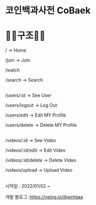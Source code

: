 # 코인백과사전 CoBaek

<h1>🚧🚧구조🚧🚧</h1>
/ -> Home


/join -> Join  

/watch

/search -> Search  

</br>
/users/:id -> See User

/users/logout -> Log Out

/users/edit -> Edit MY Profile

/users/delete -> Delete MY Profile

</br>
/videos/:id -> See Video

/videos/:id/edit -> Edit Video

/videos/:id/delete -> Delete Video

/videos/upload -> Upload Video

</br>
시작일 : 2022/01/02 ~ 

개발 블로그 :https://velog.io/@wntgaa
